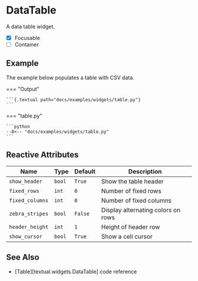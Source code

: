 # DataTable

A data table widget.

- [x] Focusable
- [ ] Container

## Example

The example below populates a table with CSV data.

=== "Output"

    ```{.textual path="docs/examples/widgets/table.py"}
    ```

=== "table.py"

    ```python
    --8<-- "docs/examples/widgets/table.py"
    ```


## Reactive Attributes

| Name            | Type   | Default | Description                        |
| --------------- | ------ | ------- | ---------------------------------- |
| `show_header`   | `bool` | `True`  | Show the table header              |
| `fixed_rows`    | `int`  | `0`     | Number of fixed rows               |
| `fixed_columns` | `int`  | `0`     | Number of fixed columns            |
| `zebra_stripes` | `bool` | `False` | Display alternating colors on rows |
| `header_height` | `int`  | `1`     | Height of header row               |
| `show_cursor`   | `bool` | `True`  | Show a cell cursor                 |


## See Also

* [Table][textual.widgets.DataTable] code reference
